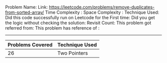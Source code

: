  Problem Name: 
 Link: https://leetcode.com/problems/remove-duplicates-from-sorted-array/
 Time Complexity : 
 Space Complexity : 
 Technique Used: 
 Did this code successfully run on Leetcode for the First time: 
 Did you get the logic without checking the solution: 
 Revisit Count: 
 This problem got referred from: 
 This problem has reference of : 

***

Problems Covered    |  Technique Used
-----------------   |  ---------------
26                  |   Two Pointers
